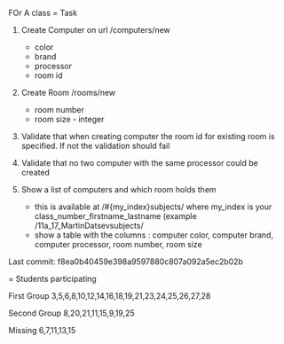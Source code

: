 FOr A class
= Task
1. Create Computer on url /computers/new
	- color
	- brand
	- processor
	- room id

2. Create Room /rooms/new
	- room number
	- room size - integer

3. Validate that when creating computer the room id for existing room is specified. If not the validation should fail

4. Validate that no two computer with the same processor could be created
5. Show a list of computers and which room holds them
	- this is available at /#{my_index}subjects/ where my_index is your class_number_firstname_lastname (example /11a_17_MartinDatsevsubjects/
	- show a table with the columns : computer color, computer brand, computer processor, room number, room size

Last commit: f8ea0b40459e398a9597880c807a092a5ec2b02b

= Students participating

First Group
3,5,6,8,10,12,14,16,18,19,21,23,24,25,26,27,28

Second Group
8,20,21,11,15,9,19,25

Missing 6,7,11,13,15
